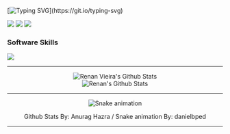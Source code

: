 [![Typing SVG](https://readme-typing-svg.demolab.com?font=Josefin+Sans&weight=500&size=30&duration=6000&pause=1000&color=FFFFFF&random=false&width=435&lines=Hello+there%2C+I'm+Renan+Vieira!;Systems+Analyst+and+Developer.)](https://git.io/typing-svg)

[//]: # (https://github-readme-stats.vercel.app) 
[//]: # (width="435px" height="233px")

<div>
  <a href="https://renanvieira.dev" target="_blank"><img src="https://skillicons.dev/icons?i=devto"></a> 
  <a href="https://www.linkedin.com/in/vieirarenanv" target="_blank"><img src="https://skillicons.dev/icons?i=linkedin"></a> 
  <a href="mailto:vieirarenanv@gmail.com"><img src="https://skillicons.dev/icons?i=gmail"></a>
</div>

### Software Skills

<p>
  <a href="https://skillicons.dev">
    <img src="https://skillicons.dev/icons?i=html,css,js" />
  </a>
</p>

<hr/>

  <div align="center">
    <img alt="Renan Vieira's Github Stats" src="https://github-readme-stats-sand-seven-98.vercel.app/api/top-langs/?username=vieirarenanv&layout=compact&show_icons=true&theme=dark&langs_count=8&size_weight=0.5&count_weight=0.5"/>
  </div>
  <div align="center">
    <img alt="Renan's Github Stats" src="https://github-readme-stats-sand-seven-98.vercel.app/api?username=vieirarenanv&show_icons=true&count_private=true&theme=dark" />
  </div>

<hr/>

<div align="center">
  
  ![Snake animation](https://github.com/danielbped/danielbped/blob/output/github-contribution-grid-snake.svg)
  
</div>

<div align="center">
  <p>Github Stats By: Anurag Hazra / Snake animation By: danielbped</p>
</div>

<hr/>
